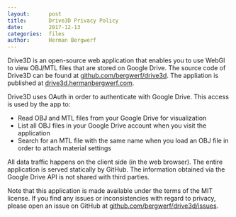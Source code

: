 ```yaml
---
layout:      post
title:       Drive3D Privacy Policy
date:        2017-12-13
categories:  files
author:      Herman Bergwerf
---
```


Drive3D is an open-source web application that enables you to use WebGl to
view OBJ/MTL files that are stored on Google Drive. The source code of Drive3D
can be found at [github.com/bergwerf/drive3d](https://github.com/bergwerf/drive3d).
The appliation is published at [drive3d.hermanbergwerf.com](http://drive3d.hermanbergwerf.com).

Drive3D uses OAuth in order to authenticate with Google Drive. This access is
used by the app to:

- Read OBJ and MTL files from your Google Drive for visualization
- List all OBJ files in your Google Drive account when you visit the application
- Search for an MTL file with the same name when you load an OBJ file in order
  to attach material settings

All data traffic happens on the client side (in the web browser). The entire
application is served statically by GitHub. The information obtained via the
Google Drive API is not shared with third parties.

Note that this application is made available under the terms of the MIT license.
If you find any issues or inconsistencies with regard to privacy, please open an
issue on GitHub at [github.com/bergwerf/drive3d/issues](https://github.com/bergwerf/drive3d/issues).
